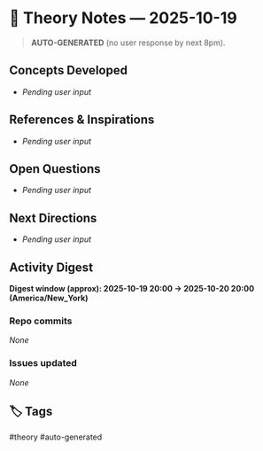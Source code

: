 # 🧠 Theory Notes — 2025-10-19

> **AUTO-GENERATED** (no user response by next 8pm).

## Concepts Developed
- _Pending user input_

## References & Inspirations
- _Pending user input_

## Open Questions
- _Pending user input_

## Next Directions
- _Pending user input_

## Activity Digest

**Digest window (approx): 2025-10-19 20:00 → 2025-10-20 20:00 (America/New_York)**

### Repo commits
_None_

### Issues updated
_None_

## 🏷 Tags
#theory #auto-generated
